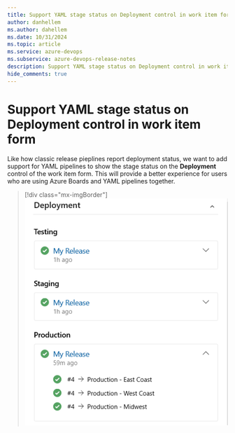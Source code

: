 ```yaml
---
title: Support YAML stage status on Deployment control in work item form
author: danhellem
ms.author: dahellem
ms.date: 10/31/2024
ms.topic: article
ms.service: azure-devops
ms.subservice: azure-devops-release-notes
description: Support YAML stage status on Deployment control in work item form
hide_comments: true
---
```


# Support YAML stage status on Deployment control in work item form

Like how classic release pieplines report deployment status, we want to add support for YAML pipelines to show the stage status on the **Deployment** control of the work item form. This will provide a better experience for users who are using Azure Boards and YAML pipelines together.

> [!div class="mx-imgBorder"]
> ![screen shot example of YAML stage status on deployment control in work item form](media\boards-yaml-stage-status-on-work-item.png)
